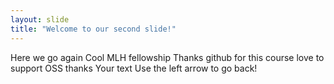 ```yaml
---
layout: slide
title: "Welcome to our second slide!"
---
```

Here we go again
Cool MLH fellowship
Thanks github for this course
love to support OSS
thanks
Your text
Use the left arrow to go back!

